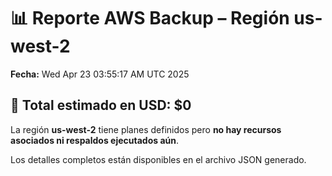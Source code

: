 # 📊 Reporte AWS Backup – Región us-west-2
**Fecha:** Wed Apr 23 03:55:17 AM UTC 2025

## 🔐 Total estimado en USD: **$0**

La región **us-west-2** tiene planes definidos pero **no hay recursos asociados ni respaldos ejecutados aún**.

Los detalles completos están disponibles en el archivo JSON generado.

